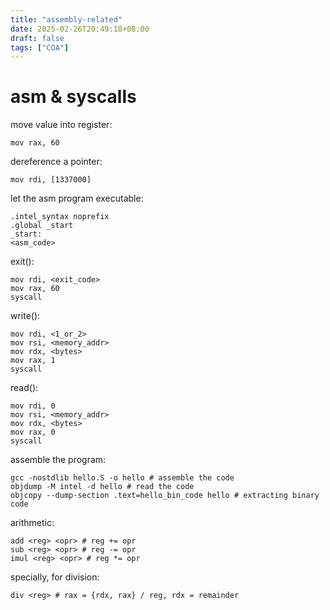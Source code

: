 ```yaml
---
title: "assembly-related"
date: 2025-02-26T20:49:18+08:00
draft: false
tags: ["COA"]
---
```


# asm & syscalls

move value into register:
```assembly
mov rax, 60
```
dereference a pointer:
```assembly
mov rdi, [1337000]
```

let the asm program executable:
```assembly
.intel_syntax noprefix
.global _start
_start:
<asm_code>
```

exit():
```assembly
mov rdi, <exit_code>
mov rax, 60
syscall
```

write():
```assembly
mov rdi, <1_or_2>
mov rsi, <memory_addr>
mov rdx, <bytes>
mov rax, 1
syscall
```

read():
```assembly
mov rdi, 0
mov rsi, <memory_addr>
mov rdx, <bytes>
mov rax, 0
syscall
```

assemble the program:
```shell
gcc -nostdlib hello.S -o hello # assemble the code
objdump -M intel -d hello # read the code
objcopy --dump-section .text=hello_bin_code hello # extracting binary code
```

arithmetic:
```assembly
add <reg> <opr> # reg += opr
sub <reg> <opr> # reg -= opr
imul <reg> <opr> # reg *= opr
```

specially, for division:
```assembly
div <reg> # rax = {rdx, rax} / reg, rdx = remainder
```